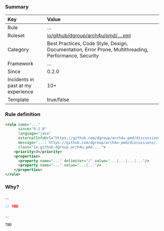 ### Summary
| Key            |  Value |
|:---------------|:------|
| Rule           | ...   |
| Ruleset        | [io/github/dgroup/arch4u/pmd/....xml](https://github.com/dgroup/arch4u-pmd/blob/master/src/main/resources/io/github/dgroup/arch4u/pmd/....xml)|
| Category       | Best Practices, Code Style, Design, Documentation, Error Prone, Multithreading, Performance, Security |
| Framework      | ... |
| Since          |    0.2.0    |
| Incidents in past at my experience | 10+ |
| Template       | true/false |

### Rule definition
```xml
<rule name="..."
      since="0.2.0"
      language="java"
      externalInfoUrl="https://github.com/dgroup/arch4u-pmd/discussions/..."
      message="...: https://github.com/dgroup/arch4u-pmd/discussions/..."
      class="io.github.dgroup.arch4u.pmd....">
    <priority>3</priority>
    <properties>
      <property name="..." delimiter="|" value="...|...|...|..."/>
      <property name="..." value="...|..."/>
    </properties>
</rule>
```

### Why?
...
```java
// TBD
```
...
```java
TBD
```
